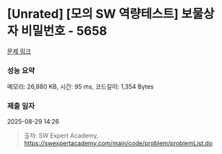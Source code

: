 # [Unrated] [모의 SW 역량테스트] 보물상자 비밀번호 - 5658 

[문제 링크](https://swexpertacademy.com/main/code/problem/problemDetail.do?contestProbId=AWXRUN9KfZ8DFAUo) 

### 성능 요약

메모리: 26,880 KB, 시간: 95 ms, 코드길이: 1,354 Bytes

### 제출 일자

2025-08-29 14:26



> 출처: SW Expert Academy, https://swexpertacademy.com/main/code/problem/problemList.do